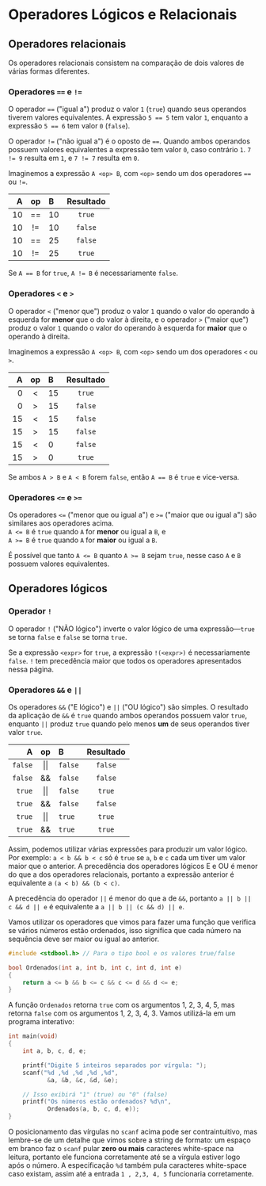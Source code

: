 # Operadores Lógicos e Relacionais

## Operadores relacionais

Os operadores relacionais consistem na comparação de dois valores de várias
formas diferentes.

### Operadores `==` e `!=`

O operador `==` ("igual a") produz o valor `1` (`true`) quando seus operandos
tiverem valores equivalentes. A expressão `5 == 5` tem valor `1`, enquanto a
expressão `5 == 6` tem valor `0` (`false`).

O operador `!=` ("não igual a") é o oposto de `==`. Quando ambos operandos
possuem valores equivalentes a expressão tem valor `0`, caso contrário `1`.
`7 != 9` resulta em `1`, e `7 != 7` resulta em `0`.

Imaginemos a expressão `A <op> B`, com `<op>` sendo um dos operadores `==` ou
`!=`.

|   A | op  | B   | Resultado |
| --: | :-: | :-- | :-------: |
|  10 | ==  | 10  |  `true`   |
|  10 | !=  | 10  |  `false`  |
|  10 | ==  | 25  |  `false`  |
|  10 | !=  | 25  |  `true`   |

Se `A == B` for `true`, `A != B` é necessariamente `false`.

### Operadores `<` e `>`

O operador `<` ("menor que") produz o valor `1` quando o valor do operando à
esquerda for **menor** que o do valor à direita, e o operador `>` ("maior que")
produz o valor `1` quando o valor do operando à esquerda for **maior** que o
operando à direita.

Imaginemos a expressão `A <op> B`, com `<op>` sendo um dos operadores `<` ou
`>`.

|   A |  op  | B   | Resultado |
| --: | :--: | :-- | :-------: |
|   0 | &lt; | 15  |  `true`   |
|   0 | &gt; | 15  |  `false`  |
|  15 | &lt; | 15  |  `false`  |
|  15 | &gt; | 15  |  `false`  |
|  15 | &lt; | 0   |  `false`  |
|  15 | &gt; | 0   |  `true`   |

<!-- Isso abaixo está correto, considerando os valores especiais de ponto flutuante? -->

Se ambos `A > B` e `A < B` forem `false`, então `A == B` é `true` e vice-versa.

### Operadores `<=` e `>=`

Os operadores `<=` ("menor que ou igual a") e `>=` ("maior que ou igual a") são
similares aos operadores acima.  
`A <= B` é `true` quando `A` for **menor** ou igual a `B`, e  
`A >= B` é `true` quando `A` for **maior** ou igual a `B`.

É possível que tanto `A <= B` quanto `A >= B` sejam `true`, nesse caso `A` e `B`
possuem valores equivalentes.

## Operadores lógicos

### Operador `!`

O operador `!` ("NÃO lógico") inverte o valor lógico de uma expressão—`true` se
torna `false` e `false` se torna `true`.

Se a expressão `<expr>` for `true`, a expressão `!(<expr>)` é necessariamente
`false`. `!` tem precedência maior que todos os operadores apresentados nessa
página.

### Operadores `&&` e `||`

Os operadores `&&` ("E lógico") e `||` ("OU lógico") são simples. O resultado da
aplicação de `&&` é `true` quando ambos operandos possuem valor `true`, enquanto
`||` produz `true` quando pelo menos **um** de seus operandos tiver valor
`true`.

|       A |  op  | B       | Resultado |
| ------: | :--: | :------ | :-------: |
| `false` | \|\| | `false` |  `false`  |
| `false` |  &&  | `false` |  `false`  |
|  `true` | \|\| | `false` |  `true`   |
|  `true` |  &&  | `false` |  `false`  |
|  `true` | \|\| | `true`  |  `true`   |
|  `true` |  &&  | `true`  |  `true`   |

Assim, podemos utilizar várias expressões para produzir um valor lógico. Por
exemplo: `a < b && b < c` só é `true` se `a`, `b` e `c` cada um tiver um valor
maior que o anterior. A precedência dos operadores lógicos E e OU é menor do que
a dos operadores relacionais, portanto a expressão anterior é equivalente a
`(a < b) && (b < c)`.

A precedência do operador `||` é menor do que a de `&&`, portanto
`a || b || c && d || e` é equivalente a `a || b || (c && d) || e`.

Vamos utilizar os operadores que vimos para fazer uma função que verifica se
vários números estão ordenados, isso significa que cada número na sequência deve
ser maior ou igual ao anterior.

```c
#include <stdbool.h> // Para o tipo bool e os valores true/false

bool Ordenados(int a, int b, int c, int d, int e)
{
    return a <= b && b <= c && c <= d && d <= e;
}
```

A função `Ordenados` retorna `true` com os argumentos 1, 2, 3, 4, 5, mas retorna
`false` com os argumentos 1, 2, 3, 4, 3. Vamos utilizá-la em um programa
interativo:

```c
int main(void)
{
    int a, b, c, d, e;

    printf("Digite 5 inteiros separados por vírgula: ");
    scanf("%d ,%d ,%d ,%d ,%d",
           &a, &b, &c, &d, &e);

    // Isso exibirá "1" (true) ou "0" (false)
    printf("Os números estão ordenados? %d\n",
           Ordenados(a, b, c, d, e));
}
```

O posicionamento das vírgulas no `scanf` acima pode ser contraintuitivo, mas
lembre-se de um detalhe que vimos sobre a string de formato: um espaço em branco
faz o `scanf` pular **zero ou mais** caracteres white-space na leitura, portanto
ele funciona corretamente até se a vírgula estiver logo após o número. A
especificação `%d` também pula caracteres white-space caso existam, assim até a
entrada `1 , 2,3, 4, 5` funcionaria corretamente.

